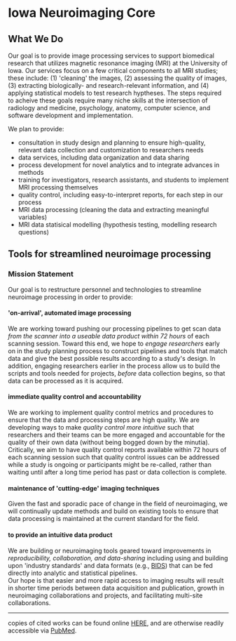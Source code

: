 # Iowa Neuroimaging Core

## What We Do
Our goal is to provide image processing services to support biomedical research that utilizes magnetic resonance imaging (MRI) at the University of Iowa. Our services focus on a few critical components to all MRI studies; these include: (1) 'cleaning' the images, (2) assessing the quality of images, (3) extracting biologically- and research-relevant information, and (4) applying statistical models to test research hyptheses. The steps required to acheive these goals require many niche skills at the intersection of radiology and medicine, psychology, anatomy, computer science, and software development and implementation.

We plan to provide:  
  * consultation in study design and planning to ensure high-quality, relevant data collection and customization to researchers needs  
  * data services, including data organization and data sharing  
  * process development for novel analytics and to integrate advances in methods  
  * training for investigators, research assistants, and students to implement MRI processing themselves  
  * quality control, including easy-to-interpret reports, for each step in our process  
  * MRI data processing (cleaning the data and extracting meaningful variables)  
  * MRI data statisical modelling (hypothesis testing, modelling research questions)  


## Tools for streamlined neuroimage processing  
### Mission Statement  
Our goal is to restructure personnel and technologies to streamline neuroimage processing in order to provide:
#### 'on-arrival', automated image processing  
We are working toward pushing our processing pipelines to get scan data *from the scanner into a useable data product within 72 hours* of each scanning session. Toward this end, we hope to *engage researchers* early on in the study planning process to construct pipelines and tools that match data and give the best possible results according to a study's design. In addition, engaging researchers earlier in the process allow us to build the scripts and tools needed for projects, *before* data collection begins, so that data can be processed as it is acquired. 
#### immediate quality control and accountability  
We are working to implement quality control metrics and procedures to ensure that the data and processing steps are high quality. We are developing ways to make *quality control more intuitive* such that researchers and their teams can be more engaged and accountable for the quality of their own data (without being bogged down by the minutia).  
Critically, we aim to have quality control reports available within 72 hours of each scanning session such that quality control issues can be addressed while a study is ongoing or participants might be re-called, rather than waiting until after a long time period has past or data collection is complete.  
#### maintenance of 'cutting-edge' imaging techniques  
Given the fast and sporadic pace of change in the field of neuroimaging, we will continually update methods and build on existing tools to ensure that data processing is maintained at the current standard for the field.
#### to provide an intuitive data product  
We are building or neuroimaging tools geared toward improvements in *reproducibility, collaboration, and data-sharing* including using and building upon 'industry standards' and data formats (e.g., [BIDS](http://bids.neuroimaging.io/)) that can be fed directly into analytic and statistical pipelines.  
Our hope is that easier and more rapid access to imaging results will result in shorter time periods between data acquisition and publication, growth in neuroimaging collaborations and projects, and facilitating multi-site collaborations.  

***

copies of cited works can be found online [HERE](https://paperpile.com/shared/5aInqX), and are otherwise readily accessible via [PubMed](https://www.ncbi.nlm.nih.gov/pubmed/). 

